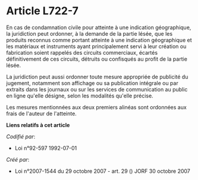 # Article L722-7

En cas de condamnation civile pour atteinte à une indication géographique, la juridiction peut ordonner, à la demande de la
partie lésée, que les produits reconnus comme portant atteinte à une indication géographique et les matériaux et instruments
ayant principalement servi à leur création ou fabrication soient rappelés des circuits commerciaux, écartés définitivement de
ces circuits, détruits ou confisqués au profit de la partie lésée.

La juridiction peut aussi ordonner toute mesure appropriée de publicité du jugement, notamment son affichage ou sa
publication intégrale ou par extraits dans les journaux ou sur les services de communication au public en ligne qu'elle
désigne, selon les modalités qu'elle précise.

Les mesures mentionnées aux deux premiers alinéas sont ordonnées aux frais de l'auteur de l'atteinte.

**Liens relatifs à cet article**

_Codifié par_:

  - Loi n°92-597 1992-07-01

_Créé par_:

  - Loi n°2007-1544 du 29 octobre 2007 - art. 29 () JORF 30 octobre 2007
